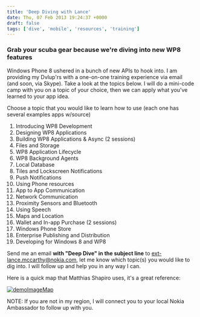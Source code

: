 ```yaml
---
title: 'Deep Diving with Lance'
date: Thu, 07 Feb 2013 19:24:37 +0000
draft: false
tags: ['dive', 'mobile', 'resources', 'training']
---
```


### Grab your scuba gear because we're diving into new WP8 features

Windows Phone 8 ushered in a bunch of new APIs to hook into. I am providing my Dvlup'rs with a one-on-one training experience via email (and soon, via Skype). Take a look at the topics below. I will do a mini-code camp with you on a topic of your choice, then we can apply what you've learned to your app idea.

Choose a topic that you would like to learn how to use (each one has several examples apps w/source)

1.  Introducing WP8 Development
2.  Designing WP8 Applications
3.  Building WP8 Applications & Async (2 sessions)
4.  Files and Storage
5.  WP8 Application Lifecycle
6.  WP8 Background Agents
7.  Local Database
8.  Tiles and Lockscreen Notifications
9.  Push Notifications
10.  Using Phone resources
11.  App to App Communication
12.  Network Communication
13.  Proximity Sensors and Bluetooth
14.  Using Speech
15.  Maps and Location
16.  Wallet and In-app Purchase (2 sessions)
17.  Windows Phone Store
18.  Enterprise Publishing and Distribution
19.  Developing for Windows 8 and WP8

Send me an email **with "Deep Dive" in the subject line** to [ext-lance.mccarthy@nokia.com](mailto:ext-lance.mccarthy@nokia.com), let me know which topic(s) you would like to dig into. I will follow up and help you in any way I can.

Here is a quick map that Matthias Shapiro uses, it's a great reference:

[![demoImageMap](http://nokiawpdev.files.wordpress.com/2013/02/demoimagemap.png?w=547)](http://nokiawpdev.files.wordpress.com/2013/02/demoimagemap.png?w=547)

NOTE: If you are not in my region, I will connect you to your local Nokia Ambassador to follow up with you.